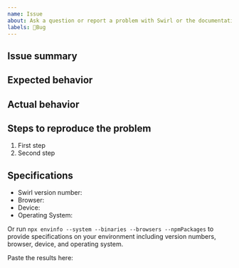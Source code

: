 ```yaml
---
name: Issue
about: Ask a question or report a problem with Swirl or the documentation
labels: 🐛Bug
---
```


<!-- For feature requests, please use the following template: https://github.com/getflip/swirl/issues/new?labels=Feature+request&template=FEATURE_REQUEST.md -->

## Issue summary

<!--
Write a short description of the issue here ↓
-->

## Expected behavior

<!--
What do you think should happen?
-->

## Actual behavior

<!--
What actually happens?
-->

## Steps to reproduce the problem

1. First step
1. Second step

## Specifications

- Swirl version number:
- Browser:
- Device:
- Operating System:

Or run `npx envinfo --system --binaries --browsers --npmPackages` to provide
specifications on your environment including version numbers, browser, device,
and operating system.

Paste the results here:

```bash

```
